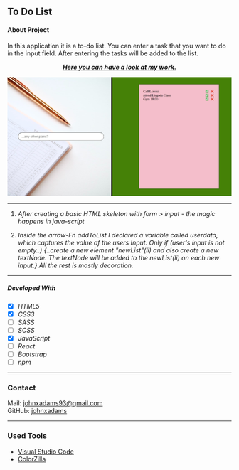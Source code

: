 ## To Do List 

#### About Project
In this application it is a to-do list. You can enter a task that you want to do in the input field. After entering the tasks will be added to the list.

<div align="center">

**_[Here you can have a look at my work.](https://johnxadams.github.io/to-do-list/)_**

![youtube-play-logo](./img/todo-list-screenshot.png)

---
</div>

1. _After creating a basic HTML skeleton with form > input - the magic happens in java-script_

2. _Inside the arrow-Fn addToList I declared a variable called userdata, which captures the value of the users Input. Only if (user's input is not empty..) {..create a new element "newList"(li) and also create a new textNode. The textNode will be added to the newList(li) on each new input.} All the rest is mostly decoration._
---

##### Developed With

- [x] _HTML5_
- [x] _CSS3_
- [ ] _SASS_
- [ ] _SCSS_
- [x] _JavaScript_
- [ ] _React_
- [ ] _Bootstrap_
- [ ] _npm_

---

### Contact

Mail: <johnxadams93@gmail.com><br>
GitHub: [johnxadams](https://github.com/johnxadams)<br>

---

### Used Tools

- [Visual Studio Code](https://code.visualstudio.com/)
- [ColorZilla](https://www.colorzilla.com/chrome/)
